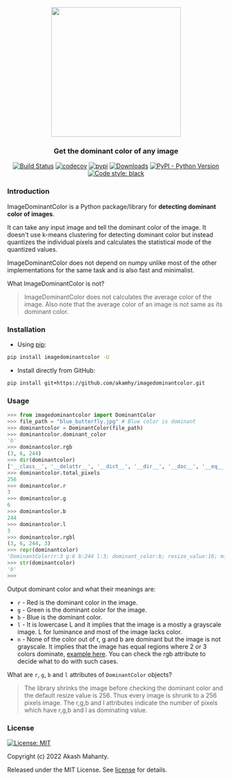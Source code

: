 <div align="center">
<img src="https://raw.githubusercontent.com/akamhy/imagedominantcolor/main/assets/image_dominant_color_logo.svg" width="300"><br>
<h3>Get the dominant color of any image</h3>
</div>

<p align="center">
<a href="https://github.com/akamhy/imagedominantcolor/actions?query=workflow%3ATest"><img alt="Build Status" src="https://github.com/akamhy/imagedominantcolor/workflows/Test/badge.svg"></a>
<a href="https://codecov.io/gh/akamhy/imagedominantcolor"><img alt="codecov" src="https://codecov.io/gh/akamhy/imagedominantcolor/branch/main/graph/badge.svg?token=xCV7vQ9MJo"></a>
<a href="https://pypi.org/project/imagedominantcolour/"><img alt="pypi" src="https://img.shields.io/pypi/v/imagedominantcolour.svg"></a>
<a href="https://pepy.tech/project/imagedominantcolor?versions=1*"><img alt="Downloads" src="https://pepy.tech/badge/imagedominantcolor/month"></a>
<a href="#"><img alt="PyPI - Python Version" src="https://img.shields.io/pypi/pyversions/imagedominantcolour?style=flat-square"></a>
<a href="https://github.com/psf/black"><img alt="Code style: black" src="https://img.shields.io/badge/code%20style-black-000000.svg"></a>
</p>

### Introduction
ImageDominantColor is a Python package/library for **detecting dominant color of images**.

It can take any input image and tell the dominant color of the image. It doesn't use k-means clustering for detecting dominant color but instead quantizes the individual pixels and calculates the statistical mode of the quantized values.

ImageDominantColor does not depend on numpy unlike most of the other implementations for the same task and is also fast and minimalist.


What ImageDominantColor is not?
> ImageDominantColor does not calculates the average color of the image. Also note that the average color of an image is not same as its dominant color.


### Installation

  - Using [pip](https://en.wikipedia.org/wiki/Pip_(package_manager)):

```bash
pip install imagedominantcolor -U
```

  - Install directly from GitHub:

```bash
pip install git+https://github.com/akamhy/imagedominantcolor.git
```


### Usage
```python
>>> from imagedominantcolor import DominantColor
>>> file_path = "blue_butterfly.jpg" # Blue color is dominant
>>> dominantcolor = DominantColor(file_path)
>>> dominantcolor.dominant_color
'b'
>>> dominantcolor.rgb
(3, 6, 244)
>>> dir(dominantcolor)
['__class__', '__delattr__', '__dict__', '__dir__', '__doc__', '__eq__', '__format__', '__ge__', '__getattribute__', '__gt__', '__hash__', '__init__', '__init_subclass__', '__le__', '__lt__', '__module__', '__ne__', '__new__', '__reduce__', '__reduce_ex__', '__repr__', '__setattr__', '__sizeof__', '__str__', '__subclasshook__', '__weakref__', 'b', 'counter', 'dominant_color', 'dominant_color_of_pixel', 'dominant_color_of_pixels_of_image_array', 'g', 'generate_dominant_color_of_pixels_of_image_array', 'image', 'image_data', 'image_path', 'l', 'minimum_percent_difference_of_rgb', 'mpd', 'r', 'resize_value', 'resized_image', 'rgb', 'rgbl', 'set_dominat_color_of_image', 'set_rgbl_value_of_image', 'total_pixels']
>>> dominantcolor.total_pixels
256
>>> dominantcolor.r
3
>>> dominantcolor.g
6
>>> dominantcolor.b
244
>>> dominantcolor.l
3
>>> dominantcolor.rgbl
(3, 6, 244, 3)
>>> repr(dominantcolor)
'DominantColor(r:3 g:6 b:244 l:3; dominant_color:b; resize_value:16; minimum_percent_difference_of_rgb:10)'
>>> str(dominantcolor)
'b'
>>>
```

Output dominant color and what their meanings are:

  - `r` - Red is the dominant color in the image.
  - `g` - Green is the dominant color for the image.
  - `b` - Blue is the dominant color.
  - `l` - It is lowercase L and it implies that the image is a mostly a grayscale image. L for luminance and most of the image lacks color.
  - `n` - None of the color out of r, g and b are dominant but the image is not grayscale. It implies that the image has equal regions where 2 or 3 colors dominate, [example here](https://user-images.githubusercontent.com/64683866/151845374-dd1a83e5-3265-491e-830d-39be120af65b.png). You can check the rgb attribute to decide what to do with such cases.

What are `r`, `g`, `b` and `l` attributes of `DominantColor` objects?
> The library shrinks the image before checking the dominant color and the default resize value is 256. Thus every image is shrunk to a 256 pixels image.
The r,g,b and l attributes indicate the number of pixels which have r,g,b and l as dominating value.

### License
[![License: MIT](https://img.shields.io/badge/License-MIT-green.svg)](https://github.com/akamhy/imagedominantcolor/blob/main/LICENSE)

Copyright (c) 2022 Akash Mahanty.

Released under the MIT License. See
[license](https://github.com/akamhy/imagedominantcolor/blob/main/LICENSE) for details.
